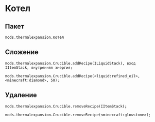# Котел

## Пакет

`mods.thermalexpansion.Котёл`

## Сложение

```zenscript
mods.thermalexpansion.Crucible.addRecipe(ILiquidStack), вход IItemStack, внутренняя энергия;

mods.thermalexpansion.Crucible.addRecipe(<liquid:refined_oil>, <minecraft:diamond>, 50);
```

## Удаление

```zenscript
mods.thermalexpansion.Crucible.removeRecipe(IItemStack);

mods.thermalexpansion.Crucible.removeRecipe(<minecraft:glowstone>);
```